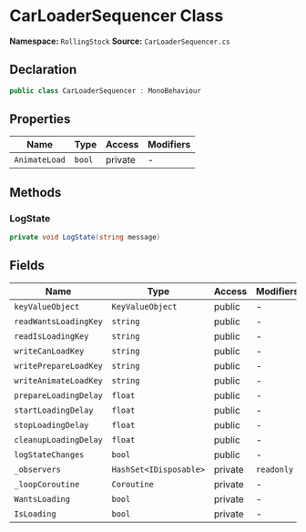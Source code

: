 # CarLoaderSequencer Class

**Namespace:** `RollingStock`
**Source:** `CarLoaderSequencer.cs`

## Declaration

```csharp
public class CarLoaderSequencer : MonoBehaviour
```

## Properties

| Name | Type | Access | Modifiers |
|------|------|--------|-----------|
| `AnimateLoad` | `bool` | private | - |

## Methods

### LogState

```csharp
private void LogState(string message)
```

## Fields

| Name | Type | Access | Modifiers |
|------|------|--------|-----------|
| `keyValueObject` | `KeyValueObject` | public | - |
| `readWantsLoadingKey` | `string` | public | - |
| `readIsLoadingKey` | `string` | public | - |
| `writeCanLoadKey` | `string` | public | - |
| `writePrepareLoadKey` | `string` | public | - |
| `writeAnimateLoadKey` | `string` | public | - |
| `prepareLoadingDelay` | `float` | public | - |
| `startLoadingDelay` | `float` | public | - |
| `stopLoadingDelay` | `float` | public | - |
| `cleanupLoadingDelay` | `float` | public | - |
| `logStateChanges` | `bool` | public | - |
| `_observers` | `HashSet<IDisposable>` | private | `readonly` |
| `_loopCoroutine` | `Coroutine` | private | - |
| `WantsLoading` | `bool` | private | - |
| `IsLoading` | `bool` | private | - |

